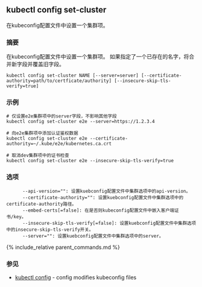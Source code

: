---
---

## kubectl config set-cluster

在kubeconfig配置文件中设置一个集群项。

### 摘要


在kubeconfig配置文件中设置一个集群项。
如果指定了一个已存在的名字，将合并新字段并覆盖旧字段。

```
kubectl config set-cluster NAME [--server=server] [--certificate-authority=path/to/certficate/authority] [--insecure-skip-tls-verify=true]
```

### 示例

```
# 仅设置e2e集群项中的server字段，不影响其他字段
kubectl config set-cluster e2e --server=https://1.2.3.4

# 向e2e集群项中添加认证鉴权数据
kubectl config set-cluster e2e --certificate-authority=~/.kube/e2e/kubernetes.ca.crt

# 取消dev集群项中的证书检查
kubectl config set-cluster e2e --insecure-skip-tls-verify=true
```

### 选项

```
      --api-version="": 设置kuebconfig配置文件中集群选项中的api-version。
      --certificate-authority="": 设置kuebconfig配置文件中集群选项中的certificate-authority路径。
      --embed-certs[=false]: 在是否则kubeconfig配置文件中嵌入客户端证书/key。
      --insecure-skip-tls-verify[=false]: 设置kuebconfig配置文件中集群选项中的insecure-skip-tls-verify开关。
      --server="": 设置kuebconfig配置文件中集群选项中的server。
```

{% include_relative parent_commands.md %}

### 参见

* [kubectl config](/docs/user-guide/kubectl/kubectl_config/)	 - config modifies kubeconfig files

